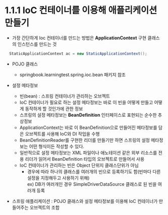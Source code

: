 # 1.1.1 IoC 컨테이너를 이용해 애플리케이션 만들기
- 가장 간단하게 Ioc 컨테이너를 만드는 방법은 **ApplicationContext** 구현 클래스의 인스턴스를 만드는 것
```java
  StaticApplicationContext ac = new StaticApplicationContext();
```
- POJO 클래스  
  + springbook.learningtest.spring.ioc.bean 패키지 참조   

- 설정 메타정보
  + 빈(bean) : 스프링 컨테이너가 관리하는 오브젝트
  + IoC 컨테이너가 필요로 하는 설정 메타정보는 바로 이 빈을 어떻게 만들고 어떻게 동작하게 할 것인가에 관한 정보
  + 스프링의 설정 메타정보는 **BeanDefinition** 인터페이스로 표현되는 순수한 추상정보
  + ApplicationContext는 바로 이 BeanDefinition으로 만들어진 메타정보를 담은 오브젝트를 사용해 IoC와 DI 작업을 수행
  + BeanDefinitionReader를 구현한 리더를 만들기만 하면 스프링의 설정 메타정보는 어떤 형식이든 작성할 수 있다.
  + 일반적으로 설정 메타정보는 XML 파일이나 애노테이션 같은 외부 리소스를 전용 리더가 읽어서 BeanDefinition 타입의 오브젝트로 만들어서 사용
  + IoC 컨테이너가 관리하는 빈은 Object 단위지 클래스단위가 아님
    * 경우에 따라 하나의 클래스를 여러개의 빈으로 등록하기도 함(빈마다 다른 설정을 지정해두고 사용하기 위해)   
      ex) DB가 여러개인 경우 SimpleDriverDataSource 클래스로 된 빈을 여러개 등록
  

- 스프링 애플리케이션 : POJO 클래스와 설정 메타정보를 이용해 IoC 컨테이너가 만들어주는 오브젝트의 조합

